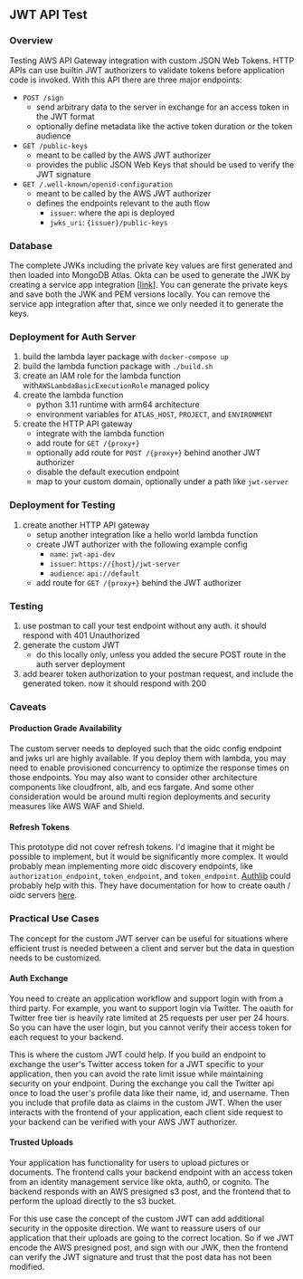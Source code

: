 ## JWT API Test

### Overview
Testing AWS API Gateway integration with custom JSON Web Tokens. HTTP APIs can use builtin JWT authorizers to validate
tokens before application code is invoked. With this API there are three major endpoints:
- `POST /sign`
  - send arbitrary data to the server in exchange for an access token in the JWT format
  - optionally define metadata like the active token duration or the token audience
- `GET /public-keys`
  - meant to be called by the AWS JWT authorizer
  - provides the public JSON Web Keys that should be used to verify the JWT signature
- `GET /.well-known/openid-configuration`
  - meant to be called by the AWS JWT authorizer
  - defines the endpoints relevant to the auth flow
    - `issuer`: where the api is deployed 
    - `jwks_uri`: `{issuer}/public-keys`

### Database
The complete JWKs including the private key values are first generated and then loaded into MongoDB Atlas. Okta can be used
to generate the JWK by creating a service app integration [[link][okta-create-service-app]]. You can generate the private keys
and save both the JWK and PEM versions locally. You can remove the service app integration after that, since we only needed
it to generate the keys.

### Deployment for Auth Server
1. build the lambda layer package with `docker-compose up`
2. build the lambda function package with `./build.sh`
3. create an IAM role for the lambda function with`AWSLambdaBasicExecutionRole` managed policy
4. create the lambda function
   - python 3.11 runtime with arm64 architecture
   - environment variables for `ATLAS_HOST`, `PROJECT`, and `ENVIRONMENT`
5. create the HTTP API gateway
   - integrate with the lambda function
   - add route for `GET /{proxy+}`
   - optionally add route for `POST /{proxy+}` behind another JWT authorizer
   - disable the default execution endpoint
   - map to your custom domain, optionally under a path like `jwt-server`

### Deployment for Testing
1. create another HTTP API gateway
   - setup another integration like a hello world lambda function
   - create JWT authorizer with the following example config
     - `name`: `jwt-api-dev`
     - `issuer`: `https://{host}/jwt-server`
     - `audience`: `api://default`
   - add route for `GET /{proxy+}` behind the JWT authorizer

### Testing
1. use postman to call your test endpoint without any auth. it should respond with 401 Unauthorized
2. generate the custom JWT
   - do this locally only, unless you added the secure POST route in the auth server deployment
3. add bearer token authorization to your postman request, and include the generated token. now it should respond with 200

### Caveats
#### Production Grade Availability
The custom server needs to deployed such that the oidc config endpoint and jwks url are highly available. If you deploy them
with lambda, you may need to enable provisioned concurrency to optimize the response times on those endpoints. You may also
want to consider other architecture components like cloudfront, alb, and ecs fargate. And some other consideration would
be around multi region deployments and security measures like AWS WAF and Shield.

#### Refresh Tokens
This prototype did not cover refresh tokens. I'd imagine that it might be possible to implement, but it would be significantly
more complex. It would probably mean implementing more oidc discovery endpoints, like `authorization_endpoint`, `token_endpoint`,
and `token_endpoint`. [Authlib][authlib-pypi] could probably help with this. They have documentation for how to create
oauth / oidc servers [here][authlib-flask-oidc].

### Practical Use Cases
The concept for the custom JWT server can be useful for situations where efficient trust is needed between a client and server
but the data in question needs to be customized.

#### Auth Exchange
You need to create an application workflow and support login with from a third party. For example, you want to support login
via Twitter. The oauth for Twitter free tier is heavily rate limited at 25 requests per user per 24 hours. So you can have the
user login, but you cannot verify their access token for each request to your backend.

This is where the custom JWT could help. If you build an endpoint to exchange the user's Twitter access token for a JWT
specific to your application, then you can avoid the rate limit issue while maintaining security on your endpoint. During
the exchange you call the Twitter api once to load the user's profile data like their name, id, and username. Then you
include that profile data as claims in the custom JWT. When the user interacts with the frontend of your application,
each client side request to your backend can be verified with your AWS JWT authorizer.

#### Trusted Uploads
Your application has functionality for users to upload pictures or documents. The frontend calls your backend endpoint
with an access token from an identity management service like okta, auth0, or cognito. The backend responds with an AWS
presigned s3 post, and the frontend that to perform the upload directly to the s3 bucket.

For this use case the concept of the custom JWT can add additional security in the opposite direction. We want to reassure
users of our application that their uploads are going to the correct location. So if we JWT encode the AWS presigned post,
and sign with our JWK, then the frontend can verify the JWT signature and trust that the post data has not been modified.

[okta-create-service-app]: https://developer.okta.com/docs/guides/implement-oauth-for-okta-serviceapp/main/#create-a-service-app-integration
[authlib-pypi]: https://pypi.org/project/Authlib
[authlib-flask-oidc]: https://docs.authlib.org/en/latest/flask/2/index.html
